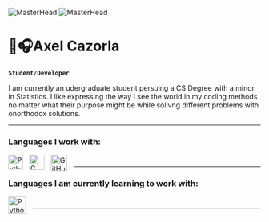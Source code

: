 ![MasterHead](https://64.media.tumblr.com/814d3e1ca75e1edb046c10454cc997b3/tumblr_pbyuszMp8n1r8r6mfo1_500.gifv) ![MasterHead](https://64.media.tumblr.com/80720de30bf138e5d4ce81a3a081438d/tumblr_mknyk01wkN1qlh7rxo4_500.gifv)

# 👾🎧Axel Cazorla


**`Student/Developer`**


I am currently an udergraduate student persuing a CS Degree with a minor in Statistics. 
I like expressing the way I see the world in my coding methods no matter what their purpose might be while solivng different problems with onorthodox solutions.

---
### Languages I work with:
<img align="left" alt="Python" width="29px" style="padding-right:10px" src="https://cdn.jsdelivr.net/gh/devicons/devicon/icons/python/python-plain.svg">
<img align="left" alt="C" width="30px" style="padding-right:10px;" src="https://cdn.jsdelivr.net/gh/devicons/devicon/icons/cplusplus/cplusplus-plain.svg"> 
<img align="left" alt="GitHub" width="32px" style="padding-right:10px"src="https://cdn.jsdelivr.net/gh/devicons/devicon/icons/github/github-original.svg">

#
---

### Languages I am currently learning to work with:
<img align="left" alt="Python" width="35px" style="padding-right:10px" src="https://cdn.jsdelivr.net/gh/devicons/devicon/icons/java/java-original.svg">

#

---


